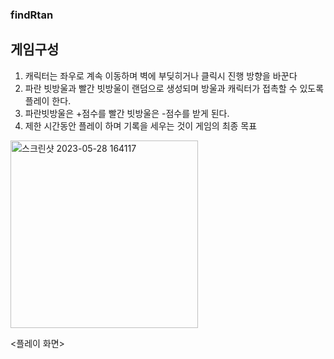 ### findRtan
## 게임구성
1. 캐릭터는 좌우로 계속 이동하며 벽에 부딪히거나 클릭시 진행 방향을 바꾼다
2. 파란 빗방울과 빨간 빗방울이 랜덤으로 생성되며 방울과 캐릭터가 접촉할 수 있도록 플레이 한다.
3. 파란빗방울은 +점수를 빨간 빗방울은 -점수를 받게 된다.
4. 제한 시간동안 플레이 하며 기록을 세우는 것이 게임의 최종 목표


<img width="300" alt="스크린샷 2023-05-28 164117" src="https://github.com/Shyunju/findRtan/assets/71755508/4d3d2dc2-3ce1-4407-a704-177e057b837d">

<플레이 화면>
